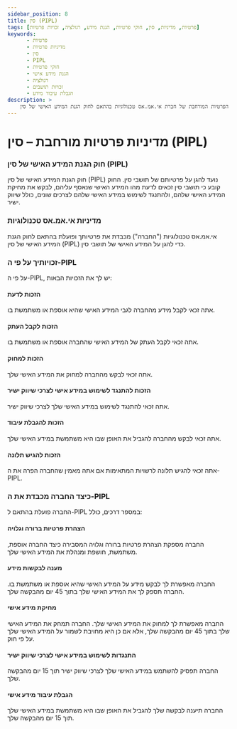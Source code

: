 ```yaml
---
sidebar_position: 8
title: סין (PIPL)
tags: [פרטיות, מדיניות, סין, חוקי פרטיות, הגנת מידע, רגולציה, זכויות פרטיות]
keywords:
      - פרטיות
      - מדיניות פרטיות
      - סין
      - PIPL
      - חוקי פרטיות
      - הגנת מידע אישי
      - רגולציה
      - זכויות תושבים
      - הגבלת עיבוד מידע
description: >
    מסמך זה מפרט את מדיניות הפרטיות המורחבת של חברת אי.אמ.אס טכנולוגיות בהתאם לחוק הגנת המידע האישי של סין (PIPL), כולל פירוט על זכויות תושבי סין והאופן שבו החברה פועלת בהתאם לדרישות החוק.
---
```



# מדיניות פרטיות מורחבת – סין (PIPL)  

### חוק הגנת המידע האישי של סין (PIPL)

חוק הגנת המידע האישי של סין (PIPL) נועד להגן על פרטיותם של תושבי סין. החוק קובע כי תושבי סין זכאים לדעת מהו המידע האישי שנאסף עליהם, לבקש את מחיקת המידע האישי שלהם, ולהתנגד לשימוש במידע האישי שלהם לצרכים שונים, כולל שיווק ישיר.

### מדיניות אי.אמ.אס טכנולוגיות

אי.אמ.אס טכנולוגיות ("החברה") מכבדת את פרטיותך ופועלת בהתאם לחוק הגנת המידע האישי של סין (PIPL) כדי להגן על המידע האישי של תושבי סין.

### זכויותיך על פי ה-PIPL

על פי ה-PIPL, יש לך את הזכויות הבאות:

#### הזכות לדעת

אתה זכאי לקבל מידע מהחברה לגבי המידע האישי שהיא אוספת או משתמשת בו.

#### הזכות לקבל העתק

אתה זכאי לקבל העתק של המידע האישי שהחברה אוספת או משתמשת בו.

#### הזכות למחוק

אתה זכאי לבקש מהחברה למחוק את המידע האישי שלך.

#### הזכות להתנגד לשימוש במידע אישי לצרכי שיווק ישיר

אתה זכאי להתנגד לשימוש במידע האישי שלך לצרכי שיווק ישיר.

#### הזכות להגבלת עיבוד

אתה זכאי לבקש מהחברה להגביל את האופן שבו היא משתמשת במידע האישי שלך.

#### הזכות להגיש תלונה

אתה זכאי להגיש תלונה לרשויות המתאימות אם אתה מאמין שהחברה הפרה את ה-PIPL.

### כיצד החברה מכבדת את ה-PIPL

החברה פועלת בהתאם ל-PIPL במספר דרכים, כולל:

#### הצהרת פרטיות ברורה וגלויה

החברה מספקת הצהרת פרטיות ברורה וגלויה המסבירה כיצד החברה אוספת, משתמשת, חושפת ומנהלת את המידע האישי שלך.

#### מענה לבקשות מידע

החברה מאפשרת לך לבקש מידע על המידע האישי שהיא אוספת או משתמשת בו. החברה תספק לך את המידע האישי שלך בתוך 45 יום מהבקשה שלך.

#### מחיקת מידע אישי

החברה מאפשרת לך למחוק את המידע האישי שלך. החברה תמחק את המידע האישי שלך בתוך 45 יום מהבקשה שלך, אלא אם כן היא מחויבת לשמור על המידע האישי שלך על פי חוק.

#### התנגדות לשימוש במידע אישי לצרכי שיווק ישיר

החברה תפסיק להשתמש במידע האישי שלך לצרכי שיווק ישיר תוך 15 יום מהבקשה שלך.

#### הגבלת עיבוד מידע אישי

החברה תיענה לבקשה שלך להגביל את האופן שבו היא משתמשת במידע האישי שלך תוך 15 יום מהבקשה שלך.
